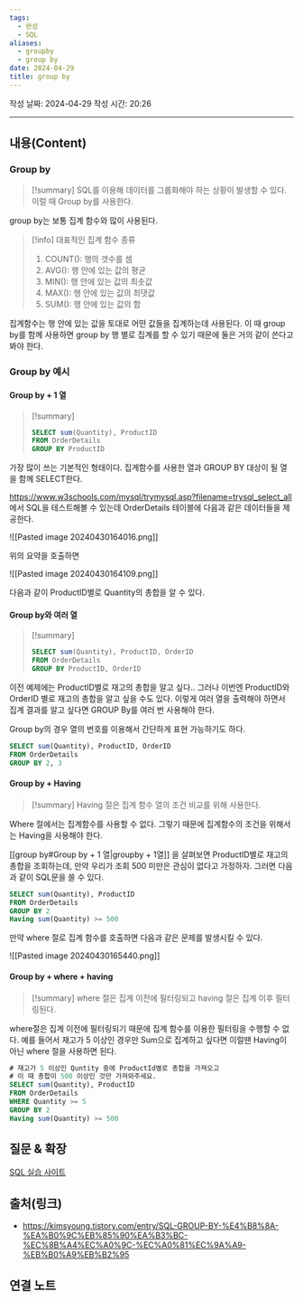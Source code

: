 ```yaml
---
tags:
  - 완성
  - SQL
aliases:
  - groupby
  - group by
date: 2024-04-29
title: group by
---
```

작성 날짜: 2024-04-29
작성 시간: 20:26


----
## 내용(Content)

### Group by

>[!summary]
>SQL를 이용해 데이터를 그룹화해야 하는 상황이 발생할 수 있다. 이럴 때 Group by를 사용한다.

group by는 보통 집계 함수와 많이 사용된다.

>[!info] 대표적인 집계 함수 종류
> 1. COUNT(): 행의 갯수를 셈
> 2. AVG(): 행 안에 있는 값의 평균
> 3. MIN(): 행 안에 있는 값의 최솟값
> 4. MAX(): 행 안에 있는 값의 최댓값
> 5. SUM(): 행 안에 있는 값의 합

집계함수는 행 안에 있는 값을 토대로 어떤 값들을 집계하는데 사용된다. 이 때 group by를 함께 사용하면 group by 행 별로 집계를 할 수 있기 때문에 둘은 거의 같이 쓴다고 봐야 한다.

### Group by 예시

#### Group by + 1 열

>[!summary]
>```SQL
>SELECT sum(Quantity), ProductID
>FROM OrderDetails
>GROUP BY ProductID
>```

가장 많이 쓰는 기본적인 형태이다. 집계함수를 사용한 열과 GROUP BY 대상이 될 열을 함께 SELECT한다.

https://www.w3schools.com/mysql/trymysql.asp?filename=trysql_select_all 에서 SQL을 테스트해볼 수 있는데 OrderDetails 테이블에 다음과 같은 데이터들을 제공한다.

![[Pasted image 20240430164016.png]]

위의 요약을 호출하면

![[Pasted image 20240430164109.png]]

다음과 같이 ProductID별로 Quantity의 총합을 알 수 있다.

#### Group by와 여러 열

>[!summary]
>```SQL
>SELECT sum(Quantity), ProductID, OrderID
>FROM OrderDetails
>GROUP BY ProductID, OrderID
>```

이전 예제에는 ProductID별로 재고의 총합을 알고 싶다.. 그러나 이번엔 ProductID와 OrderID 별로 재고의 총합을 알고 싶을 수도 있다. 이렇게 여러 열을 출력해야 하면서 집계 결과를 알고 싶다면 GROUP By를 여러 번 사용해야 한다.

Group by의 경우 열의 번호를 이용해서 간단하게 표현 가능하기도 하다.

```SQL
SELECT sum(Quantity), ProductID, OrderID 
FROM OrderDetails 
GROUP BY 2, 3
```

#### Group by + Having

>[!summary]
>Having 절은 집계 함수 열의 조건 비교를 위해 사용한다.

Where 절에서는 집계함수를 사용할 수 없다. 그렇기 때문에 집계함수의 조건을 위해서는 Having을 사용해야 한다.

[[group by#Group by + 1 열|groupby + 1열]] 을 살펴보면 ProductID별로 재고의 총합을 조회하는데, 만약 우리가 조회 500 미만은 관심이 없다고 가정하자. 그러면 다음과 같이 SQL문을 쓸 수 있다.

```SQL
SELECT sum(Quantity), ProductID
FROM OrderDetails
GROUP BY 2
Having sum(Quantity) >= 500
```

만약 where 절로 집계 함수를 호출하면 다음과 같은 문제를 발생시킬 수 있다.

![[Pasted image 20240430165440.png]]

#### Group by + where + having

>[!summary]
>where 절은 집계 이전에 필터링되고 having 절은 집계 이후 필터링된다.

where절은 집계 이전에 필터링되기 때문에 집계 함수를 이용한 필터링을 수행할 수 없다. 예를 들어서 재고가 5 이상인 경우만 Sum으로 집계하고 싶다면 이럴땐 Having이 아닌 where 절을 사용하면 된다.

```SQL
# 재고가 5 이상인 Quntity 중에 ProductId별로 총합을 가져오고
# 이 때 총합이 500 이상인 것만 가져와주세요.
SELECT sum(Quantity), ProductID
FROM OrderDetails
WHERE Quantity >= 5
GROUP BY 2
Having sum(Quantity) >= 500
```



## 질문 & 확장

[SQL 실습 사이트](https://www.w3schools.com/mysql/trymysql.asp?filename=trysql_select_all)

## 출처(링크)

- https://kimsyoung.tistory.com/entry/SQL-GROUP-BY-%E4%B8%8A-%EA%B0%9C%EB%85%90%EA%B3%BC-%EC%8B%A4%EC%A0%9C-%EC%A0%81%EC%9A%A9-%EB%B0%A9%EB%B2%95

## 연결 노트










